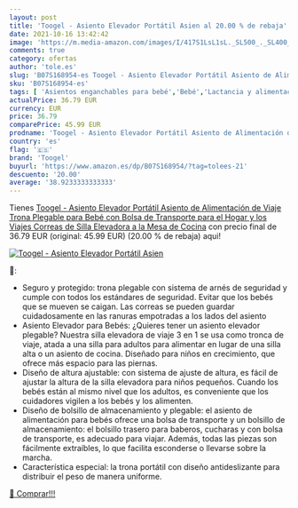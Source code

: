 ```yaml
---
layout: post
title: 'Toogel - Asiento Elevador Portátil Asien al 20.00 % de rebaja'
date: 2021-10-16 13:42:42
image: 'https://m.media-amazon.com/images/I/417S1LsL1sL._SL500_._SL400_.jpg'
comments: true
category: ofertas
author: 'tole.es'
slug: 'B07S168954-es Toogel - Asiento Elevador Portátil Asiento de Alimentación...'
sku: 'B07S168954-es'
tags: [ 'Asientos enganchables para bebé','Bebé','Lactancia y alimentación','Tronas para bebé','Tronas y asientos','bebé','toogel','trona', ]
actualPrice: 36.79 EUR
currency: EUR
price: 36.79
comparePrice: 45.99 EUR
prodname: 'Toogel - Asiento Elevador Portátil Asiento de Alimentación de Viaje  Trona Plegable para Bebé con Bolsa de Transporte para el Hogar y los Viajes  Correas de Silla Elevadora a la Mesa de Cocina'
country: 'es'
flag: '🇪🇸'
brand: 'Toogel'
buyurl: 'https://www.amazon.es/dp/B07S168954/?tag=tolees-21'
descuento: '20.00'
average: '38.9233333333333'
---
```


Tienes [Toogel - Asiento Elevador Portátil Asiento de Alimentación de Viaje  Trona Plegable para Bebé con Bolsa de Transporte para el Hogar y los Viajes  Correas de Silla Elevadora a la Mesa de Cocina](https://www.amazon.es/dp/B07S168954/?tag=tolees-21) con precio final de  36.79 EUR (original: 45.99 EUR) (20.00 %  de rebaja) aqui!

[![Toogel - Asiento Elevador Portátil Asien](https://m.media-amazon.com/images/I/417S1LsL1sL._SL500_._SL400_.jpg)](https://www.amazon.es/dp/B07S168954/?tag=tolees-21)

🔎:

- Seguro y protegido: trona plegable con sistema de arnés de seguridad y cumple con todos los estándares de seguridad. Evitar que los bebés que se mueven se caigan. Las correas se pueden guardar cuidadosamente en las ranuras empotradas a los lados del asiento
- Asiento Elevador para Bebés: ¿Quieres tener un asiento elevador plegable? Nuestra silla elevadora de viaje 3 en 1 se usa como tronca de viaje, atada a una silla para adultos para alimentar en lugar de una silla alta o un asiento de cocina. Diseñado para niños en crecimiento, que ofrece más espacio para las piernas.
- Diseño de altura ajustable: con sistema de ajuste de altura, es fácil de ajustar la altura de la silla elevadora para niños pequeños. Cuando los bebés están al mismo nivel que los adultos, es conveniente que los cuidadores vigilen a los bebés y los alimenten.
- Diseño de bolsillo de almacenamiento y plegable: el asiento de alimentación para bebés ofrece una bolsa de transporte y un bolsillo de almacenamiento: el bolsillo trasero para baberos, cucharas y con bolsa de transporte, es adecuado para viajar. Además, todas las piezas son fácilmente extraíbles, lo que facilita esconderse o llevarse sobre la marcha.
- Característica especial: la trona portátil con diseño antideslizante para distribuir el peso de manera uniforme.

[🛒 Comprar!!!](https://www.amazon.es/dp/B07S168954/?tag=tolees-21)
